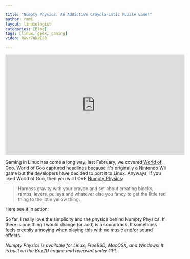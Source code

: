 ```yaml
---

title: "Numpty Physics: An Addictive Crayola-istic Puzzle Game!"
author: rami
layout: linuxologist 
categories: [Blog]
tags: [linux, geek, gaming]
video: RXvr7ukkE80

---
```


<iframe width="560" height="315" src="https://www.youtube.com/embed/RXvr7ukkE80" frameborder="0" allowfullscreen></iframe>

Gaming in Linux has come a long way, last February, we covered [World of Goo](/2009/02/world-of-goo-an-eye-popping-game-ported-to-linux/). World of Goo captured headlines because it's originally a Nintendo Wii game but the developers have decided to port it to Linux. Anyways, if you liked World of Goo, then you will LOVE  [Numpty Physics](http://numptyphysics.garage.maemo.org/):


> Harness gravity with your crayon and set about creating blocks, ramps, levers, pulleys and whatever else you fancy to get the little red thing to the little yellow thing.

Here see it in action:


So far, I really love the simplicity and the physics behind Numpty Physics. If there is one thing I would change (or add) is a soundtrack. It sometimes feels creepily annoying when playing this with no music and/or sound effects.

_Numpty Physics is available for Linux, FreeBSD, MacOSX, and Windows! It is built on the Box2D engine and released under GPL_
